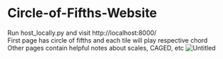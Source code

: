 # Circle-of-Fifths-Website
Run host_locally.py and visit http://localhost:8000/
<br>First page has circle of fifths and each tile will play respective chord
<br>Other pages contain helpful notes about scales, CAGED, etc
![Untitled](https://github.com/user-attachments/assets/93a74a12-a403-4a4e-b7fa-adac73788835)
